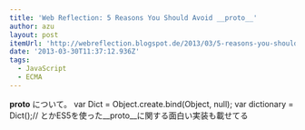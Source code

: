 ```yaml
---
title: 'Web Reflection: 5 Reasons You Should Avoid __proto__'
author: azu
layout: post
itemUrl: 'http://webreflection.blogspot.de/2013/03/5-reasons-you-should-avoid-proto.html'
date: '2013-03-30T11:37:12.936Z'
tags:
  - JavaScript
  - ECMA
---
```

__proto__ について。
var Dict = Object.create.bind(Object, null);
var dictionary = Dict();// とかES5を使った__proto__に関する面白い実装も載せてる
